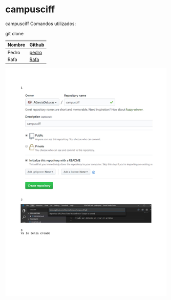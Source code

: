 # campusciff
campusciff
Comandos utilizados:

git clone

|  Nombre  | Github |
| ------------- | ------------- |
| Pedro  | [pedro](https://github.com/Valdifer)  |
| Rafa  | [Rafa](https://github.com/RafaelDelgadoCubilla)  |

![alt text](Ejercicio1/Ejercicio1-1.jpg)
